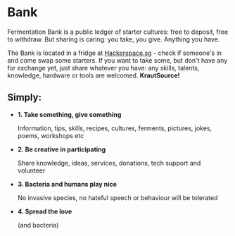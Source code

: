 # Bank
Fermentation Bank is a public ledger of starter cultures: free to deposit, free to withdraw. But sharing is caring: you take, you give. Anything you have. 

The Bank is located in a fridge at [Hackerspace.sg](http://hackerspace.sg/) - check if someone's in and come swap some starters. If you want to take some, but don't have any for exchange yet, just share whatever you have: any skills, talents, knowledge, hardware or tools are welcomed. **KrautSource!**

## Simply:

* **1. Take something, give something** 

    Information, tips, skills, recipes, cultures, ferments, pictures, jokes, poems, workshops etc
    
* **2. Be creative in participating**

    Share knowledge, ideas, services, donations, tech support and volunteer
    
* **3. Bacteria and humans play nice**

    No invasive species, no hateful speech or behaviour will be tolerated
    
* **4. Spread the love**

    (and bacteria)


